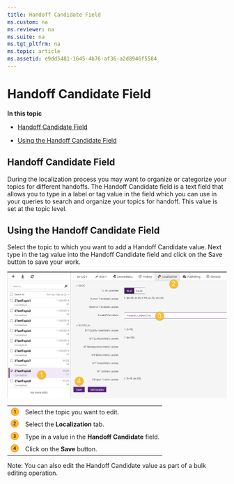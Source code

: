 ```yaml
---
title: Handoff Candidate Field
ms.custom: na
ms.reviewer: na
ms.suite: na
ms.tgt_pltfrm: na
ms.topic: article
ms.assetid: e9dd5481-1645-4b76-af36-a2d8946f5584
---
```

# Handoff Candidate Field
**In this topic**

-   [Handoff Candidate Field](#HandoffCandidateField)

-   [Using the Handoff Candidate Field](#UsingHandoffCandidate)

## <a name="HandoffCandidateField"></a>Handoff Candidate Field
During the localization process you may want to organize or categorize your topics for different handoffs.  The Handoff Candidate field is a text field that allows you to type in a label or tag value in the field which you can use in your queries to search and organize your topics for handoff.    This value is set at the topic level.

## <a name="UsingHandoffCandidate"></a>Using the Handoff Candidate Field
Select the topic to which you want to add a Handoff Candidate value.  Next type in the tag value into the Handoff Candidate field and click on the Save button to save your work.

![](../Image/Localization---Handoff-Candidate.jpg)

|||
|-|-|
|![](../Image/Numbered-Callouts/callout1.png)|Select the topic you want to edit.|
|![](../Image/Numbered-Callouts/callout2.png)|Select the **Localization** tab.|
|![](../Image/Numbered-Callouts/callout3.png)|Type in a value in the  **Handoff Candidate** field.|
|![](../Image/Numbered-Callouts/callout4.png)|Click on the **Save** button.|
Note:  You can also edit the Handoff Candidate value as part of a bulk editing operation.

